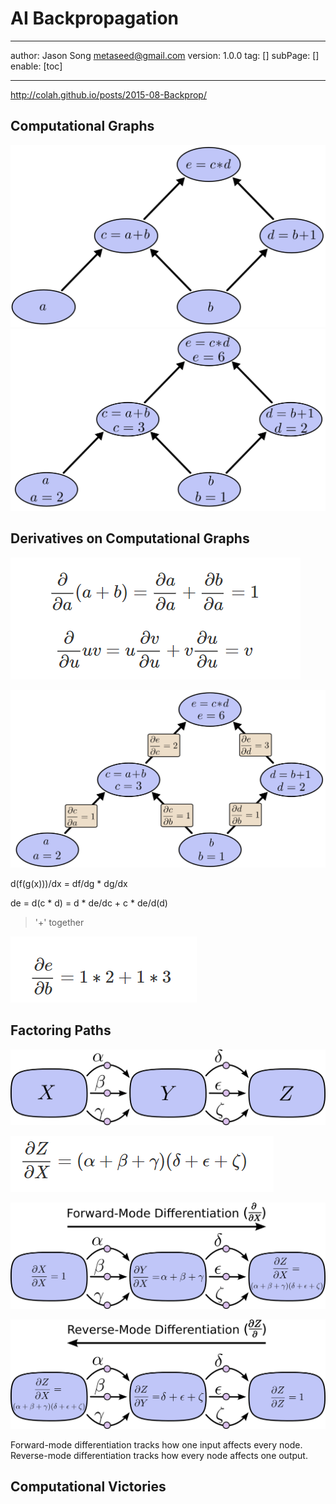 # AI Backpropagation
---
author: Jason Song <metaseed@gmail.com>
version: 1.0.0
tag: []
subPage: []
enable: [toc]

---

http://colah.github.io/posts/2015-08-Backprop/
## Computational Graphs
![](https://raw.githubusercontent.com/metasong/iam-data/master/documents/200/image/20230602T184704495Z-image.png)
![](https://raw.githubusercontent.com/metasong/iam-data/master/documents/200/image/20230602T184748118Z-image.png)

## Derivatives on Computational Graphs
![](https://raw.githubusercontent.com/metasong/iam-data/master/documents/200/image/20230602T184941573Z-image.png)

![](https://raw.githubusercontent.com/metasong/iam-data/master/documents/200/image/20230602T184952213Z-image.png)


d(f(g(x)))/dx = df/dg * dg/dx

de = d(c * d) = d * de/dc + c * de/d(d) 
> '+'  together

![](https://raw.githubusercontent.com/metasong/iam-data/master/documents/200/image/20230602T185304360Z-image.png)


## Factoring Paths
![](https://raw.githubusercontent.com/metasong/iam-data/master/documents/200/image/20230602T185051050Z-image.png)

![](https://raw.githubusercontent.com/metasong/iam-data/master/documents/200/image/20230602T185610905Z-image.png)

![](https://raw.githubusercontent.com/metasong/iam-data/master/documents/200/image/20230602T185811748Z-image.png)

![](https://raw.githubusercontent.com/metasong/iam-data/master/documents/200/image/20230602T191023466Z-image.png)

Forward-mode differentiation tracks how one input affects every node. Reverse-mode differentiation tracks how every node affects one output. 

## Computational Victories